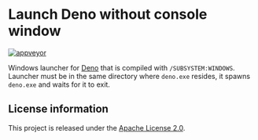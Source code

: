 Launch Deno without console window
==================================

[![appveyor](https://ci.appveyor.com/api/projects/status/github/notranspile-js/deno-windows-launcher?svg=true)](https://ci.appveyor.com/project/staticlibs/deno-windows-launcher)

Windows launcher for [Deno](https://deno.land/) that is compiled with `/SUBSYSTEM:WINDOWS`.
Launcher must be in the same directory where `deno.exe` resides, it spawns `deno.exe` and waits for it to exit.

License information
-------------------

This project is released under the [Apache License 2.0](http://www.apache.org/licenses/LICENSE-2.0).